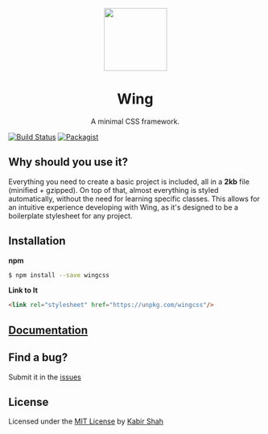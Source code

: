 <p align="center"><a href="http://usewing.ml" target="_blank"><img width="125"src="https://github.com/kbrsh/wing/raw/gh-pages/img/logo.png"></a></p>

<h1 align="center">Wing</h1>

<p align="center">A minimal CSS framework.</p>

[![Build Status](https://travis-ci.org/kbrsh/wing.svg?branch=master)](https://travis-ci.org/kbrsh/wing)
[![Packagist](https://img.shields.io/badge/license-MIT-blue.svg)](https://kbrsh.github.io/license)

## Why should you use it?

Everything you need to create a basic project is included, all in a **2kb** file (minified + gzipped). On top of that, almost everything is styled automatically, without the need for learning specific classes. This allows for an intuitive experience developing with Wing, as it's designed to be a boilerplate stylesheet for any project.

## Installation

**npm**

```sh
$ npm install --save wingcss
```

**Link to It**

```html
<link rel="stylesheet" href="https://unpkg.com/wingcss"/>
```

## [Documentation](http://usewing.ml/)

## Find a bug?

Submit it in the [issues](https://github.com/kbrsh/wing/issues)

## License

Licensed under the [MIT License](http://kbrsh.github.io/license) by [Kabir Shah](http://kabir.ml)
